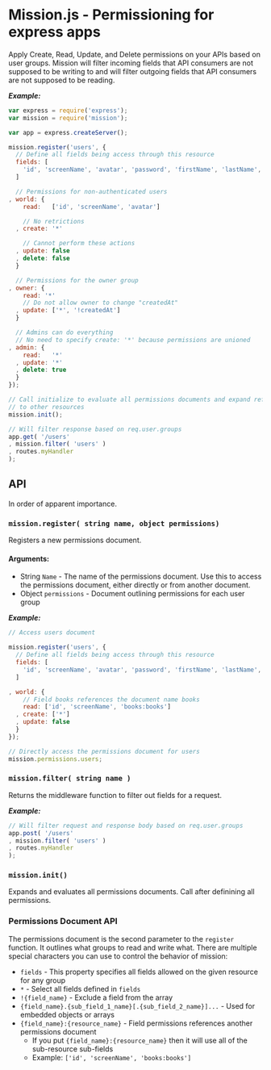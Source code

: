 # Mission.js - Permissioning for express apps

Apply Create, Read, Update, and Delete permissions on your APIs based on user groups. Mission will filter incoming fields that API consumers are not supposed to be writing to and will filter outgoing fields that API consumers are not supposed to be reading.

___Example:___

```javascript
var express = require('express');
var mission = require('mission');

var app = express.createServer();

mission.register('users', {
  // Define all fields being access through this resource
  fields: [
    'id', 'screenName', 'avatar', 'password', 'firstName', 'lastName', 'createdAt'
  ]

  // Permissions for non-authenticated users
, world: {
    read:   ['id', 'screenName', 'avatar']

    // No retrictions
  , create: '*'

    // Cannot perform these actions
  , update: false
  , delete: false
  }

  // Permissions for the owner group
, owner: {
    read: '*'
    // Do not allow owner to change "createdAt"
  , update: ['*', '!createdAt']
  }

  // Admins can do everything
  // No need to specify create: '*' because permissions are unioned
, admin: {
    read:   '*'
  , update: '*'
  , delete: true
  }
});

// Call initialize to evaluate all permissions documents and expand references
// to other resources
mission.init();

// Will filter response based on req.user.groups
app.get( '/users'
, mission.filter( 'users' )
, routes.myHandler
);
```

## API

In order of apparent importance.

### ```mission.register( string name, object permissions)```

Registers a new permissions document.

#### Arguments:

* String ```Name``` - The name of the permissions document. Use this to access the permissions document, either directly or from another document.
* Object ```permissions``` - Document outlining permissions for each user group

___Example:___

```javascript
// Access users document

mission.register('users', {
  // Define all fields being access through this resource
  fields: [
    'id', 'screenName', 'avatar', 'password', 'firstName', 'lastName', 'createdAt'
  ]

, world: {
    // Field books references the document name books
    read: ['id', 'screenName', 'books:books']
  , create: ['*']
  , update: false
  }
});

// Directly access the permissions document for users
mission.permissions.users;
```

### ```mission.filter( string name )```

Returns the middleware function to filter out fields for a request.

___Example:___

```javascript
// Will filter request and response body based on req.user.groups
app.post( '/users'
, mission.filter( 'users' )
, routes.myHandler
);
```

### ```mission.init()```

Expands and evaluates all permissions documents. Call after definining all permissions.

### Permissions Document API

The permissions document is the second parameter to the ```register``` function. It outlines what groups to read and write what. There are multiple special characters you can use to control the behavior of mission:

* ```fields``` - This property specifies all fields allowed on the given resource for any group
* ```*``` - Select all fields defined in ```fields```
* ```!{field_name}``` - Exclude a field from the array
* ```{field_name}.{sub_field_1_name}[.{sub_field_2_name}]...``` - Used for embedded objects or arrays
* ```{field_name}:{resource_name}``` - Field permissions references another permissions document
  - If you put ```{field_name}:{resource_name}``` then it will use all of the sub-resource sub-fields
  - Example: ```['id', 'screenName', 'books:books']```